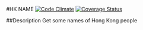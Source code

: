 #HK NAME
[![Code Climate](https://codeclimate.com/github/vampireneo/HKName/badges/gpa.svg)](https://codeclimate.com/github/vampireneo/HKName)
[![Coverage Status](https://coveralls.io/repos/vampireneo/HKName/badge.svg)](https://coveralls.io/r/vampireneo/HKName)

##Description
Get some names of Hong Kong people
